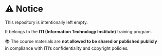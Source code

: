 # ⚠️ Notice

This repository is intentionally left empty.

It belongs to the **ITI (Information Technology Institute)** training program.

📚 The course materials are **not allowed to be shared or published publicly** in compliance with ITI’s confidentiality and copyright policies.
